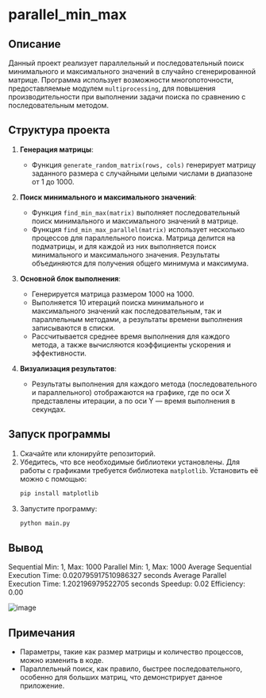 # parallel_min_max

## Описание
Данный проект реализует параллельный и последовательный поиск минимального и максимального значений в случайно сгенерированной матрице. Программа использует возможности многопоточности, предоставляемые модулем `multiprocessing`, для повышения производительности при выполнении задачи поиска по сравнению с последовательным методом.

## Структура проекта

1. **Генерация матрицы**:
   - Функция `generate_random_matrix(rows, cols)` генерирует матрицу заданного размера с случайными целыми числами в диапазоне от 1 до 1000.

2. **Поиск минимального и максимального значений**:
   - Функция `find_min_max(matrix)` выполняет последовательный поиск минимального и максимального значений в матрице.
   - Функция `find_min_max_parallel(matrix)` использует несколько процессов для параллельного поиска. Матрица делится на подматрицы, и для каждой из них выполняется поиск минимального и максимального значения. Результаты объединяются для получения общего минимума и максимума.

3. **Основной блок выполнения**:
   - Генерируется матрица размером 1000 на 1000.
   - Выполняется 10 итераций поиска минимального и максимального значений как последовательным, так и параллельным методами, а результаты времени выполнения записываются в списки.
   - Рассчитывается среднее время выполнения для каждого метода, а также вычисляются коэффициенты ускорения и эффективности.

4. **Визуализация результатов**:
   - Результаты выполнения для каждого метода (последовательного и параллельного) отображаются на графике, где по оси X представлены итерации, а по оси Y — время выполнения в секундах.

## Запуск программы

1. Скачайте или клонируйте репозиторий.
2. Убедитесь, что все необходимые библиотеки установлены. Для работы с графиками требуется библиотека `matplotlib`. Установить её можно с помощью:
   ```bash
   pip install matplotlib
   ```
3. Запустите программу:
   ```bash
   python main.py
   ```

## Вывод

Sequential Min: 1, Max: 1000
Parallel Min: 1, Max: 1000
Average Sequential Execution Time: 0.020795917510986327 seconds
Average Parallel Execution Time: 1.202196979522705 seconds
Speedup: 0.02
Efficiency: 0.00

![image](https://github.com/user-attachments/assets/32f3f0b1-f804-4dee-9755-1d4d94785d80)


## Примечания

- Параметры, такие как размер матрицы и количество процессов, можно изменить в коде.
- Параллельный поиск, как правило, быстрее последовательного, особенно для больших матриц, что демонстрирует данное приложение.
